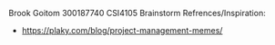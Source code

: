 Brook Goitom 300187740
CSI4105
Brainstorm Refrences/Inspiration: 
- https://plaky.com/blog/project-management-memes/ 
